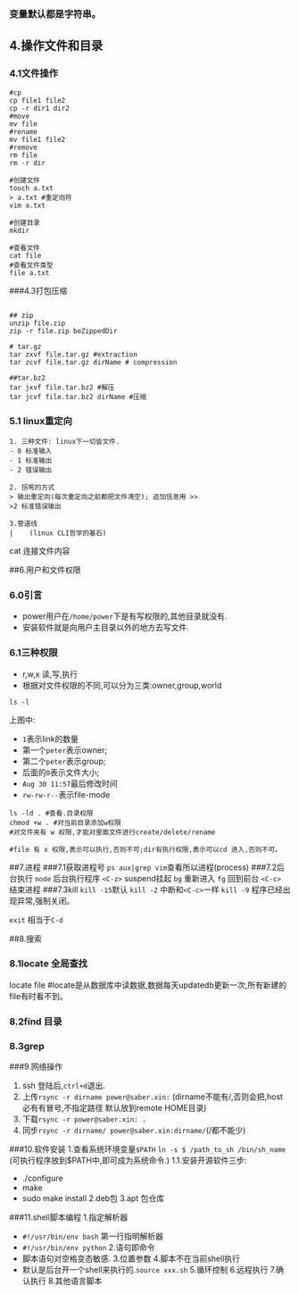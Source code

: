 ### 变量默认都是字符串。
## 4.操作文件和目录
### 4.1文件操作

```shell
#cp
cp file1 file2
cp -r dir1 dir2
#move
mv file
#rename
mv file1 file2
#remove
rm file
rm -r dir

#创建文件
touch a.txt
> a.txt #重定向符
vim a.txt

#创建目录
mkdir

#查看文件
cat file
#查看文件类型
file a.txt
```
###4.3打包压缩
```shell

## zip
unzip file.zip
zip -r file.zip beZippedDir

# tar.gz
tar zxvf file.tar.gz #extraction
tar zcvf file.tar.gz dirName # compression

##tar.bz2
tar jxvf file.tar.bz2 #解压
tar jcvf file.tar.bz2 dirName #压缩
```

### 5.1 linux重定向
```shell
1. 三种文件: linux下一切皆文件.
- 0 标准输入
- 1 标准输出
- 2 错误输出

2. 拐弯的方式
> 输出重定向(每次重定向之前都把文件清空); 追加信息用 >>
>2 标准错误输出

3.管道线
|    (linux CLI哲学的基石)
```
cat 连接文件内容

##6.用户和文件权限
### 6.0引言
- power用户在`/home/power`下是有写权限的,其他目录就没有.
- 安装软件就是向用户主目录以外的地方去写文件.
### 6.1三种权限
- r,w,x 读,写,执行
- 根据对文件权限的不同,可以分为三类:owner,group,world


```shell
ls -l
```
上图中:
- `1`表示link的数量
- 第一个`peter`表示owner;
- 第二个`peter`表示group;
- 后面的`0`表示文件大小;
- `Aug 30 11:57`最后修改时间
- `rw-rw-r--`表示file-mode

```shell
ls -ld . #查看.目录权限
chmod +w . #对当前目录添加w权限
#对文件夹有 w 权限,才能对里面文件进行create/delete/rename

#file 有 x 权限,表示可以执行,否则不可;dir有执行权限,表示可以cd 进入,否则不可。
```


##7.进程
###7.1获取进程号
`ps aux|grep vim`查看所以进程(process)
###7.2后台执行
`node` 后台执行程序
`<C-z>` suspend挂起
`bg` 重新进入
`fg` 回到前台
`<C-c>` 结束进程
###7.3kill
`kill -15`默认
`kill -2` 中断和`<C-c>`一样
`kill -9` 程序已经出现异常,强制关闭。

`exit` 相当于`C-d`


##8.搜索
### 8.1locate 全局查找
locate file
#locate是从数据库中读数据,数据每天updatedb更新一次,所有新建的file有时看不到。

### 8.2find 目录
### 8.3grep


###9.网络操作
1. ssh 登陆后,`ctrl+d`退出.
2. 上传`rsync -r dirname power@saber.xin:` (dirname不能有/,否则会把,host必有有冒号,不指定路径 默认放到remote HOME目录)
3. 下载`rsync -r power@saber.xin: .`
4. 同步`rsync -r dirname/ power@saber.xin:dirname/`(/都不能少)

###10.软件安装
1.查看系统环境变量`$PATH`
`ln -s $ /path_to_sh /bin/sh_name` (可执行程序放到$PATH中,即可成为系统命令.)
1.1.安装开源软件三步:
- ./configure
- make
- sudo make install
2.deb包
3.apt 包仓库

###11.shell脚本编程
1.指定解析器
- `#!/usr/bin/env bash` 第一行指明解析器
- `#!/usr/bin/env python`
2.语句即命令
- 脚本语句对空格变态敏感.
3.位置参数
4.脚本不在当前shell执行
- 默认是后台开一个shell来执行的.`source xxx.sh`
5.循环控制
6.远程执行
7.确认执行
8.其他语言脚本
